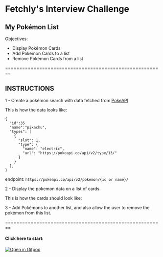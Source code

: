 # Fetchly's Interview Challenge

## My Pokémon List

Objectives:
- Display Pokémon Cards
- Add Pokémon Cards to a list
- Remove Pokémon Cards from a list

========================================================

## INSTRUCTIONS

1 - Create a pokémon search with data fetched from [PokeAPI](https://pokeapi.co/)

This is how the data looks like:

```
{
  "id":35
  "name":"pikachu",
  "types": [
    {
      "slot": 1,
      "type": {
        "name": "electric",
        "url": "https://pokeapi.co/api/v2/type/13/"
      }
    }
  ],
}
```
endpoint: `https://pokeapi.co/api/v2/pokemon/{id or name}/`

2 - Display the pokemon data on a list of cards.

This is how the cards should look like:


3 - Add Pokémons to another list, and also allow the user to remove the pokémon from this list.

========================================================

#### Click here to start:
[![Open in Gitpod](https://gitpod.io/button/open-in-gitpod.svg)](https://gitpod.io/#https://github.com/ramonfragoso/create-react-app)
